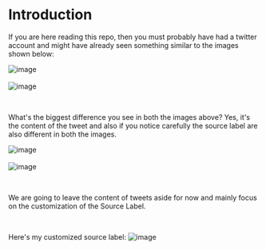 # Introduction

If you are here reading this repo, then you must probably have had a twitter account and might have already seen something similar to the images shown below:

![image](https://user-images.githubusercontent.com/74541810/136419099-fc498382-6f55-4b32-b761-8d1e26e497a1.png)
<br />
<br />
![image](https://user-images.githubusercontent.com/74541810/136419806-efaf9532-57fd-49a6-883b-df66345c0a57.png)

<br />

What's the biggest difference you see in both the images above? Yes, it's the content of the tweet and also if you notice carefully the source label are also different in both the images.

![image](https://user-images.githubusercontent.com/74541810/136420447-80984d04-04de-43e7-a580-df0e517c5e40.png)
<br />
<br />
![image](https://user-images.githubusercontent.com/74541810/136420545-e1208d8b-836d-4c49-b0b9-b253895dd47f.png)

<br />

We are going to leave the content of tweets aside for now and mainly focus on the customization of the Source Label.

<br />

Here's my customized source label:
![image](https://user-images.githubusercontent.com/74541810/136427516-04578d4a-cd43-40ec-82da-86558864f9f2.png)


